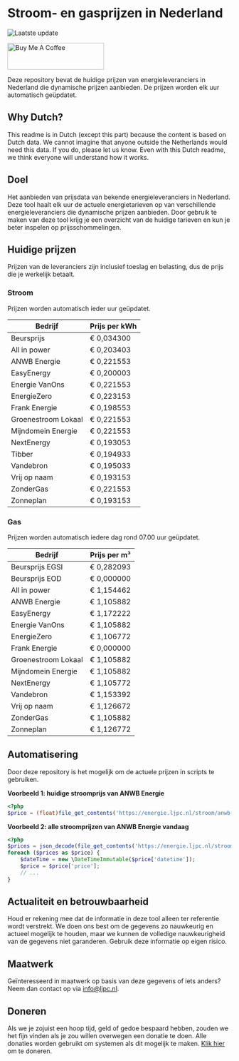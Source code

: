 # Stroom- en gasprijzen in Nederland

![Laatste update](https://img.shields.io/badge/laatste%20update-2024--05--02%2004%3A00%20CET-brightgreen)

<a href="https://www.buymeacoffee.com/Lars-" target="_blank"><img src="https://cdn.buymeacoffee.com/buttons/v2/default-orange.png" alt="Buy Me A Coffee" height="60" style="height: 60px !important;width: 217px !important;" ></a>

Deze repository bevat de huidige prijzen van energieleveranciers in Nederland die dynamische prijzen aanbieden. De prijzen worden elk uur automatisch geüpdatet.

## Why Dutch?

This readme is in Dutch (except this part) because the content is based on Dutch data. We cannot imagine that anyone outside the Netherlands would need this data. If you do, please let us know. Even with this Dutch readme, we think
everyone will understand how it works.

## Doel

Het aanbieden van prijsdata van bekende energieleveranciers in Nederland. Deze tool haalt elk uur de actuele energietarieven op van verschillende energieleveranciers die dynamische prijzen aanbieden. Door gebruik te maken van deze tool
krijg je een overzicht van de huidige tarieven en kun je beter inspelen op prijsschommelingen.

## Huidige prijzen

Prijzen van de leveranciers zijn inclusief toeslag en belasting, dus de prijs die je werkelijk betaalt.

### Stroom

Prijzen worden automatisch ieder uur geüpdatet.

 Bedrijf | Prijs per kWh 
---------|---------------
Beursprijs | € 0,034300
All in power | € 0,203403
ANWB Energie | € 0,221553
EasyEnergy | € 0,200003
Energie VanOns | € 0,221553
EnergieZero | € 0,223153
Frank Energie | € 0,198553
Groenestroom Lokaal | € 0,221553
Mijndomein Energie | € 0,221553
NextEnergy | € 0,193053
Tibber | € 0,194933
Vandebron | € 0,195033
Vrij op naam | € 0,193153
ZonderGas | € 0,221553
Zonneplan | € 0,193153


### Gas

Prijzen worden automatisch iedere dag rond 07.00 uur geüpdatet.

 Bedrijf | Prijs per m³ 
---------|--------------
Beursprijs EGSI | € 0,282093
Beursprijs EOD | € 0,000000
All in power | € 1,154462
ANWB Energie | € 1,105882
EasyEnergy | € 1,172222
Energie VanOns | € 1,105882
EnergieZero | € 1,106772
Frank Energie | € 0,000000
Groenestroom Lokaal | € 1,105882
Mijndomein Energie | € 1,105882
NextEnergy | € 1,105772
Vandebron | € 1,153392
Vrij op naam | € 1,126672
ZonderGas | € 1,105882
Zonneplan | € 1,126772


## Automatisering

Door deze repository is het mogelijk om de actuele prijzen in scripts te gebruiken.

**Voorbeeld 1: huidige stroomprijs van ANWB Energie**

```php
<?php
$price = (float)file_get_contents('https://energie.ljpc.nl/stroom/anwb-energie-nu.txt');

```

**Voorbeeld 2: alle stroomprijzen van ANWB Energie vandaag**

```php
<?php
$prices = json_decode(file_get_contents('https://energie.ljpc.nl/stroom/all-in-power-vandaag.json'),true);
foreach ($prices as $price) {
    $dateTime = new \DateTimeImmutable($price['datetime']);
    $price = $price['price'];
    // ...
}
```

## Actualiteit en betrouwbaarheid

Houd er rekening mee dat de informatie in deze tool alleen ter referentie wordt verstrekt. We doen ons best om de gegevens zo nauwkeurig en actueel mogelijk te houden, maar we kunnen de volledige nauwkeurigheid van de gegevens niet
garanderen. Gebruik deze informatie op eigen risico.

## Maatwerk

Geïnteresseerd in maatwerk op basis van deze gegevens of iets anders? Neem dan contact op
via [info@ljpc.nl](mailto:info@ljpc.nl?subject=Energie%20prijzen).

## Doneren

Als we je zojuist een hoop tijd, geld of gedoe bespaard hebben, zouden we het fijn vinden als je zou willen overwegen een
donatie te doen. Alle donaties worden gebruikt om systemen als dit mogelijk te
maken. [Klik hier](https://www.buymeacoffee.com/Lars-) om te doneren.
